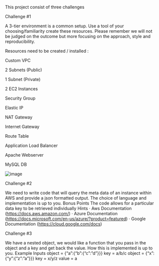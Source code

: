 This project consist of three challenges

Challenge #1

A 3-tier environment is a common setup. Use a tool of your choosing/familiarity create these resources. Please remember we will not be judged on the outcome but more focusing on the approach, style and reproducibility.

Resources need to be created / installed :

Custom VPC

2 Subnets (Public)

1 Subnet (Private)

2 EC2 Instances

Security Group

Elastic IP

NAT Gateway

Internet Gateway

Route Table

Application Load Balancer

Apache Webserver

MySQL DB

![image](https://user-images.githubusercontent.com/119723513/205814663-54c66fe7-0f57-41d6-b4c9-56bf79e3c7d1.png)


Challenge #2

We need to write code that will query the meta data of an instance within AWS and provide a json formatted output. The choice of language and implementation is up to you. Bonus Points The code allows for a particular data key to be retrieved individually Hints · Aws Documentation (https://docs.aws.amazon.com/) · Azure Documentation (https://docs.microsoft.com/en-us/azure/?product=featured) · Google Documentation (https://cloud.google.com/docs)

Challenge #3

We have a nested object, we would like a function that you pass in the object and a key and get back the value. How this is implemented is up to you. Example Inputs object = {“a”:{“b”:{“c”:”d”}}} key = a/b/c object = {“x”:{“y”:{“z”:”a”}}} key = x/y/z value = a
